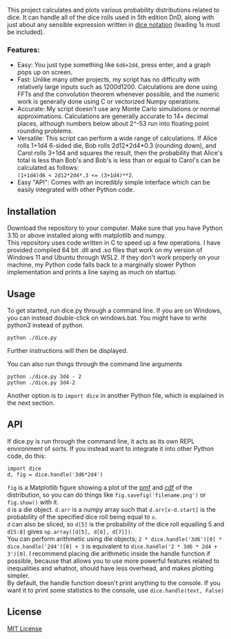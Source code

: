 This project calculates and plots various probability distributions related to dice. It can handle all of the dice rolls used in 5th edition DnD, along with just about any sensible expression written in [dice notation](https://en.wikipedia.org/wiki/Dice_notation) (leading 1s must be included).

### Features:  
* Easy: You just type something like `6d6+2d4`, press enter, and a graph pops up on screen.
* Fast: Unlike many other projects, my script has no difficulty with relatively large inputs such as 1200d1200. Calculations are done using FFTs and the convolution theorem whenever possible, and the numeric work is generally done using C or vectorized Numpy operations.
* Accurate: My script doesn't use any Monte Carlo simulations or normal approximations. Calculations are generally accurate to 14+ decimal places, although numbers below about 2^-53 run into floating point rounding problems.
* Versatile: This script can perform a wide range of calculations. If Alice rolls 1+1d4 6-sided die, Bob rolls 2d12\*2d4\*0.3 (rounding down), and Carol rolls 3+1d4 and squares the result, then the probability that Alice's total is less than Bob's and Bob's is less than or equal to Carol's can be calculated as follows:  
```(1+1d4)d6 < 2d12*2d4*.3 <= (3+1d4)**2```.
* Easy "API": Comes with an incredibly simple interface which can be easily integrated with other Python code. 

## Installation

Download the repository to your computer. Make sure that you have Python 3.10 or above installed along with matplotlib and numpy.  
This repository uses code written in C to speed up a few operations. I have provided compiled 64 bit .dll and .so files that work on my version of Windows 11 and Ubuntu through WSL2. If they don't work properly on your machine, my Python code falls back to a marginally slower Python implementation and prints a line saying as much on startup.

## Usage

To get started, run dice.py through a command line. If you are on Windows, you can instead double-click on windows.bat. You might have to write python3 instead of python.
```
python ./dice.py
```
Further instructions will then be displayed.

You can also run things through the command line arguments
```
python ./dice.py 3d4 - 2
python ./dice.py 3d4-2
```
Another option is to `import dice` in another Python file, which is explained in the next section.

## API

If dice.py is run through the command line, it acts as its own REPL environment of sorts. If you instead want to integrate it into other Python code, do this:
```
import dice
d, fig = dice.handle('3d6*2d4')
```
`fig` is a Matplotlib figure showing a plot of the [pmf](https://en.wikipedia.org/wiki/Probability_mass_function) and
[cdf](https://en.wikipedia.org/wiki/Cumulative_distribution_function) of the distribution, so you can do things like `fig.savefig('filename.png')` or `fig.show()` with it.  
`d` is a die object. `d.arr` is a numpy array such that `d.arr[x-d.start]` is the probability of the specified dice roll being equal to `x`.  
`d` can also be sliced, so `d[5]` is the probability of the dice roll equalling 5 and `d[5:8]` gives `np.array([d[5], d[6], d[7]])`.  
You can perform arithmetic using die objects; `2 * dice.handle('3d6')[0] * dice.handle('2d4')[0] + 3` is equivalent to `dice.handle('2 * 3d6 * 2d4 + 3')[0]`. I recommend
placing die arithmetic inside the handle function if possible, because that allows you to use more powerful features related to inequalities and whatnot, should have less overhead, and makes plotting simpler.  
By default, the handle function doesn't print anything to the console. If you want it to print some statistics to the console, use `dice.handle(text, False)`

## License

[MIT License](https://opensource.org/license/mit)
